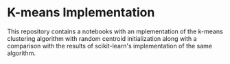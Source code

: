 # K-means Implementation

This repository contains a notebooks with an mplementation of the k-means clustering algorithm with random centroid initialization along with a comparison with the results of scikit-learn's implementation of the same algorithm.
